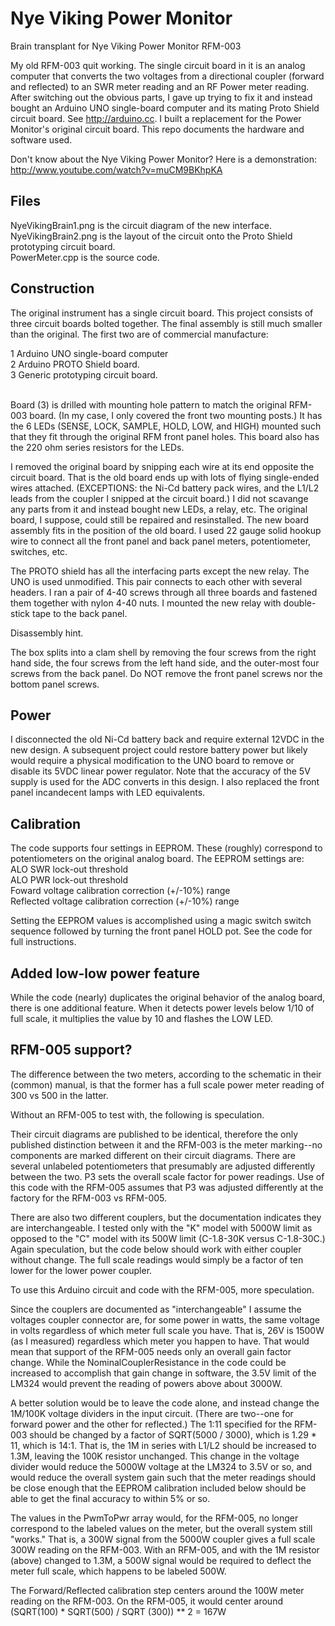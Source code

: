 # Nye Viking Power Monitor
Brain transplant for Nye Viking Power Monitor RFM-003

My old RFM-003 quit working. The single circuit board in it is an analog computer that converts 
the two voltages from a directional coupler (forward and reflected) to an SWR meter reading and 
an RF Power meter reading. After switching out the obvious parts, I gave up trying to fix it and
instead bought an Arduino UNO single-board computer and its mating Proto Shield circuit board.
See http://arduino.cc. I built a replacement for the Power Monitor's original circuit board. 
This repo documents the hardware and software used.

Don't know about the Nye Viking Power Monitor? Here is a demonstration: http://www.youtube.com/watch?v=muCM9BKhpKA

<h2>Files</h2>
NyeVikingBrain1.png is the circuit diagram of the new interface.
<br/>NyeVikingBrain2.png is the layout of the circuit onto the Proto Shield prototyping circuit board.
<br/>PowerMeter.cpp is the source code.

<h2>Construction</h2>
The original instrument has a single circuit board. This project consists of three circuit boards
bolted together. The final assembly is still much smaller than the original. 
The first two are of commercial manufacture:

1 Arduino UNO single-board computer<br/>
2 Arduino PROTO Shield board.<br/>
3 Generic prototyping circuit board.<br/>
<br/>
<p>Board (3) is drilled with mounting hole pattern to match the original RFM-003 board. (In my case,
I only covered the front two mounting posts.) It has the 6 LEDs (SENSE, LOCK, SAMPLE, HOLD, LOW, 
and HIGH) mounted such that they fit through the original RFM front panel holes. This board also has the 220 ohm 
series resistors for the LEDs.</p>
<p>I removed the original board by snipping each wire at its end opposite the circuit board. That is
the old board ends up with lots of flying single-ended wires attached. (EXCEPTIONS: the Ni-Cd battery 
pack wires, and the L1/L2 leads from the coupler I snipped at the circuit board.) I did not scavange any parts from
it and instead bought new LEDs, a relay, etc. The original board, I suppose, could still be repaired and
resinstalled. The new board assembly fits in the position of the old board. I used 22 gauge solid 
hookup wire to connect all the front panel and back panel meters, potentiometer, switches, etc. </p>
<p>
The PROTO shield has all the interfacing parts except the new relay. The UNO is used unmodified. 
This pair connects to each
other with several headers. I ran a pair of 4-40 screws through all three boards and fastened them 
together with nylon 4-40 nuts. I mounted the new relay with double-stick tape to the back panel.
</p>
<p>Disassembly hint.</p><p>The box splits into a clam shell by removing the four screws from the right hand side,
the four screws from the left hand side, and the outer-most four screws from the back panel. Do NOT remove the
front panel screws nor the bottom panel screws.</p>
<h2>Power</h2>
I disconnected the old Ni-Cd battery back and require external 12VDC in the new design. A subsequent project
could restore battery power but likely would require a physical modification to the UNO board to remove
or disable its 5VDC linear power regulator. Note that the accuracy of the 5V supply is used for the ADC
converts in this design. I also replaced the front panel incandecent lamps with LED equivalents.

 <h2>Calibration</h2>
 <p>The code supports four settings in EEPROM. These (roughly) correspond to 
 potentiometers on the original analog board. The EEPROM settings are:
 <br/>ALO SWR lock-out threshold
 <br/>ALO PWR lock-out threshold
 <br/>Foward voltage calibration correction (+/-10%) range
 <br/>Reflected voltage calibration correction (+/-10%) range
 </p><p>
 Setting the EEPROM values is accomplished using a magic switch switch sequence 
 followed by turning the front panel HOLD pot. See the code for full instructions.
 </p>
 
 <h2>Added low-low power feature</h2>
 While the code (nearly) duplicates the original behavior of the analog board, there is
 one additional feature. When it detects power levels below 1/10 of full scale, it 
 multiplies the value by 10 and flashes the LOW LED.
 
<h2>RFM-005 support? </h2>
 The difference between the two meters, according to the schematic in their (common) manual,
 is that the former has a full scale power meter reading of 300 vs 500 in the latter.
 
 Without an RFM-005 to test with, the following is speculation.
 
 Their circuit diagrams are published to be identical, therefore the only published
 distinction between it and the RFM-003 is the meter marking--no components are
 marked different on their circuit diagrams. There are several unlabeled potentiometers
 that presumably are adjusted differently between the two. P3 sets the overall scale
 factor for power readings. Use of this code with the RFM-005 assumes that P3
 was adjusted differently at the factory for the RFM-003 vs RFM-005.
 
 There are also two different couplers, but the documentation indicates they are
 interchangeable. I tested only with the "K" model with 5000W limit  as opposed to
 the "C" model with its 500W limit (C-1.8-30K versus C-1.8-30C.) Again speculation,
 but the code below should work with either coupler without change. The full
 scale readings would simply be a factor of ten lower for the lower power coupler.
 
 To use this Arduino circuit and code with the RFM-005, more speculation.
 
 Since the couplers are documented as "interchangeable" I assume the voltages
 coupler connector are, for some power in watts, the same voltage in volts
 regardless of which meter full scale you have. That is, 26V is 1500W (as I measured)
 regardless which meter you happen to have. That would mean that support of the
 RFM-005 needs only an overall gain factor change. While the NominalCouplerResistance
 in the code could be increased to accomplish that gain change in software, the 3.5V limit
 of the LM324 would prevent the reading of powers above about 3000W.
 
 A better solution would be to leave the code alone, and instead change the
 1M/100K voltage dividers in the input circuit. (There are two--one for forward power
 and the other for reflected.) The 1:11 specified for the RFM-003 should be changed
 by a factor of  SQRT(5000 / 3000), which is 1.29 * 11, which is 14:1. That is,
 the 1M in series with L1/L2 should be increased to 1.3M, leaving the 100K resistor
 unchanged. This change in the voltage divider would reduce the 5000W voltage at the
 LM324 to 3.5V or so, and would reduce the overall system gain such that the meter
 readings should be close enough that the EEPROM calibration included below should
 be able to get the final accuracy to within 5% or so.
 
 The values in the PwmToPwr array would, for the RFM-005, no longer correspond
 to the labeled values on the meter, but the overall system still "works." That is,
 a 300W signal from the 5000W coupler gives a full scale 300W reading on the RFM-003.
 With an RFM-005, and with the 1M resistor (above) changed to 1.3M, a 500W signal
 would be required to deflect the meter full scale, which happens to be labeled 500W.
 
 The Forward/Reflected calibration step centers around the 100W meter reading on the RFM-003.
 On the RFM-005, it would center around
 <br/>(SQRT(100) * SQRT(500) / SQRT (300)) ** 2 = 167W
  
